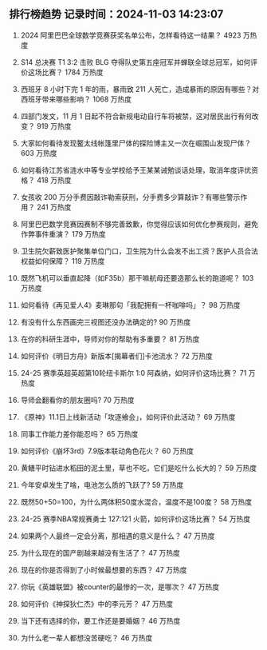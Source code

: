 
## 排行榜趋势 记录时间：2024-11-03 14:23:07
  
  1. 2024 阿里巴巴全球数学竞赛获奖名单公布，怎样看待这一结果？ 4923 万热度
    
  2. S14 总决赛 T1 3:2 击败 BLG 夺得队史第五座冠军并蝉联全球总冠军，如何评价这场比赛？ 1784 万热度
    
  3. 西班牙 8 小时下完 1 年的雨，暴雨致 211 人死亡，造成暴雨的原因有哪些？对西班牙带来哪些影响？ 1068 万热度
    
  4. 四部门发文，11 月 1 日起不符合新规电动自行车将被禁，这对居民出行有何改变？ 919 万热度
    
  5. 大家如何看待发现鳌太线帐篷里尸体的探险博主又一次在崛围山发现尸体？ 603 万热度
    
  6. 如何看待江苏省涟水中等专业学校给予王某某诫勉谈话处理，取消年度评优资格？ 418 万热度
    
  7. 女孩收 200 万分手费因敲诈勒索获刑，分手费多少算敲诈？有哪些警示作用？ 241 万热度
    
  8. 阿里巴巴数学竞赛因赛制不够完善致歉，你觉得应该如何优化参赛规则，避免作弊事件重演？ 179 万热度
    
  9. 卫生院欠薪致医护聚集单位门口，卫生院为什么会发不出工资？医护人员合法权益如何保障？ 119 万热度
    
  10. 既然飞机可以垂直起降（如F35b）那干嘛航母还要造那么长的跑道呢？ 103 万热度
    
  11. 如何看待《再见爱人4》麦琳那句「我配拥有一杯咖啡吗」？ 98 万热度
    
  12. 有没有什么东西画完三视图还没办法确定的? 90 万热度
    
  13. 在你的科研生涯中，导师对你的帮助有多重要？ 81 万热度
    
  14. 如何评价《明日方舟》新版本[揭幕者们]卡池流水？ 72 万热度
    
  15. 24-25 赛季英超英超第10轮纽卡斯尔 1:0 阿森纳，如何评价这场比赛？ 71 万热度
    
  16. 导师会翻看你的朋友圈吗? 70 万热度
    
  17. 《原神》11.1日上线新活动「攻逐飨会」，如何评价此活动？ 69 万热度
    
  18. 同事工作能力差你能忍吗？ 65 万热度
    
  19. 如何评价《崩坏3rd》7.9版本联动角色花火？ 60 万热度
    
  20. 黄鳝平时钻进水稻田的泥土里，草也不吃，它们是吃什么长大的？ 59 万热度
    
  21. 今年安卓发生了啥，电池怎么质的飞跃了? 59 万热度
    
  22. 既然50+50=100，为什么两体积50度水混合，温度不是100度？ 58 万热度
    
  23. 24-25 赛季NBA常规赛勇士 127:121 火箭，如何评价这场比赛？ 54 万热度
    
  24. 如果两个人最终一定会分离，那相遇的意义是什么？ 47 万热度
    
  25. 为什么现在的国产剧越来越没有生活了？ 47 万热度
    
  26. 现在的你是否得到了小时候最想要的东西？ 47 万热度
    
  27. 你玩《英雄联盟》被counter的最惨的一次，是哪次？ 47 万热度
    
  28. 如何评价《神探狄仁杰》中的李元芳？ 47 万热度
    
  29. 当下还有选择的你，要工作还是要婚姻？ 46 万热度
    
  30. 为什么老一辈人都想没苦硬吃？ 46 万热度
    